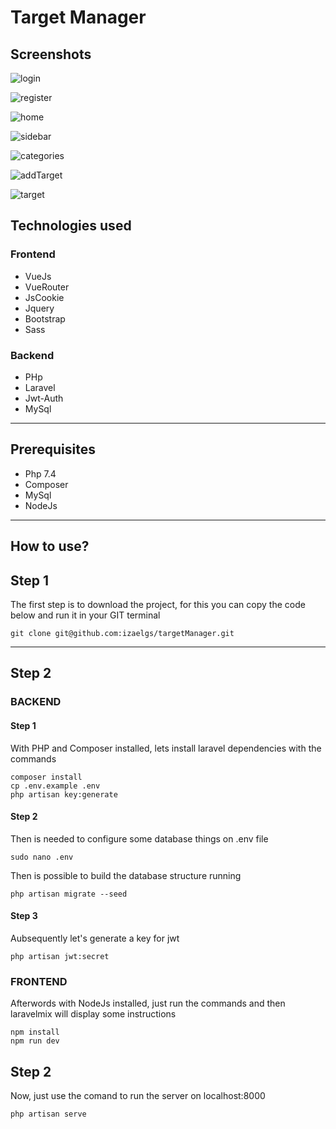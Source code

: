 # Target Manager

## Screenshots

![login](https://user-images.githubusercontent.com/72363296/209216060-810cf770-fc96-433d-98b6-716b5f99dfaf.PNG)

![register](https://user-images.githubusercontent.com/72363296/209216073-5ea10e90-b1b6-4151-b6d4-cab436353125.PNG)

![home](https://user-images.githubusercontent.com/72363296/209216093-1a28a1dc-c3d9-4699-aae9-03e510f4b6bb.PNG)

![sidebar](https://user-images.githubusercontent.com/72363296/209216105-29de62a3-0177-4ab2-a7d4-c2c1219605a9.PNG)

![categories](https://user-images.githubusercontent.com/72363296/209216120-2c9fd5e0-074e-479e-ab06-1ddc62d436b9.PNG)

![addTarget](https://user-images.githubusercontent.com/72363296/209216161-7c281247-f567-4e6e-bd09-0f82edc979b0.PNG)

![target](https://user-images.githubusercontent.com/72363296/209216203-99fa4bd9-946c-4883-b56d-5715440abc8e.PNG)



## Technologies used

### Frontend
- VueJs
- VueRouter
- JsCookie
- Jquery
- Bootstrap
- Sass

### Backend
- PHp
- Laravel
- Jwt-Auth
- MySql
___

## Prerequisites
- Php 7.4
- Composer
- MySql
- NodeJs
___

## How to use?

## Step 1
The first step is to download the project, for this you can copy the code below and run it in your GIT terminal

```
git clone git@github.com:izaelgs/targetManager.git
```
____

## Step 2
### BACKEND
#### Step 1
With PHP and Composer installed, lets install laravel dependencies with the commands
```
composer install
cp .env.example .env
php artisan key:generate
```
#### Step 2
Then is needed to configure some database things on .env file
```
sudo nano .env
```
Then is possible to build the database structure running
```
php artisan migrate --seed
```
#### Step 3
Aubsequently let's generate a key for jwt
```
php artisan jwt:secret
```

### FRONTEND
Afterwords with NodeJs installed, just run the commands and then laravelmix will display some instructions
```
npm install
npm run dev
```

## Step 2
Now, just use the comand to run the server on localhost:8000
```
php artisan serve
```
